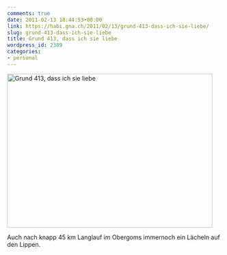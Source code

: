 ```yaml
---
comments: true
date: 2011-02-13 18:44:53+00:00
link: https://habi.gna.ch/2011/02/13/grund-413-dass-ich-sie-liebe/
slug: grund-413-dass-ich-sie-liebe
title: Grund 413, dass ich sie liebe
wordpress_id: 2389
categories:
- personal
---
```


<a data-flickr-embed="true" href="https://www.flickr.com/photos/habi/5441961719" title="Grund 413, dass ich sie liebe"><img src="https://live.staticflickr.com/5260/5441961719_2640d04209.jpg" alt="Grund 413, dass ich sie liebe" width="480" height="360"></a><script async="" src="//embedr.flickr.com/assets/client-code.js" charset="utf-8"></script>

Auch nach knapp 45 km Langlauf im Obergoms immernoch ein Lächeln auf den Lippen.
